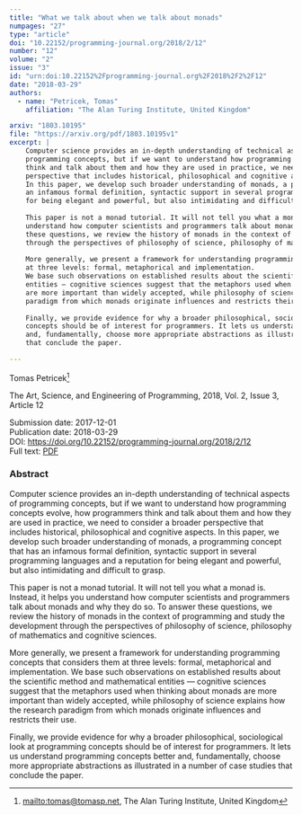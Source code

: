 ```yaml
---
title: "What we talk about when we talk about monads"
numpages: "27"
type: "article"
doi: "10.22152/programming-journal.org/2018/2/12"
number: "12"
volume: "2"
issue: "3"
id: "urn:doi:10.22152%2Fprogramming-journal.org%2F2018%2F2%2F12"
date: "2018-03-29"
authors: 
  - name: "Petricek, Tomas"
    affiliation: "The Alan Turing Institute, United Kingdom"

arxiv: "1803.10195"
file: "https://arxiv.org/pdf/1803.10195v1"
excerpt: |
    Computer science provides an in-depth understanding of technical aspects of
    programming concepts, but if we want to understand how programming concepts evolve, how programmers 
    think and talk about them and how they are used in practice, we need to consider a broader 
    perspective that includes historical, philosophical and cognitive aspects.
    In this paper, we develop such broader understanding of monads, a programming concept that has 
    an infamous formal definition, syntactic support in several programming languages and a reputation 
    for being elegant and powerful, but also intimidating and difficult to grasp. 
    
    This paper is not a monad tutorial. It will not tell you what a monad is. Instead, it helps you 
    understand how computer scientists and programmers talk about monads and why they do so. To answer 
    these questions, we review the history of monads in the context of programming and study the development
    through the perspectives of philosophy of science, philosophy of mathematics and cognitive sciences.
    
    More generally, we present a framework for understanding programming concepts that considers them 
    at three levels: formal, metaphorical and implementation. 
    We base such observations on established results about the scientific method and mathematical 
    entities — cognitive sciences suggest that the metaphors used when thinking about monads
    are more important than widely accepted, while philosophy of science explains how the research 
    paradigm from which monads originate influences and restricts their use. 
    
    Finally, we provide evidence for why a broader philosophical, sociological look at programming 
    concepts should be of interest for programmers. It lets us understand programming concepts better 
    and, fundamentally, choose more appropriate abstractions as illustrated in a number of case studies
    that conclude the paper.

---
```

Tomas Petricek[^1]

The Art, Science, and Engineering of Programming, 2018, Vol. 2, Issue 3, Article 12

Submission date: 2017-12-01  
Publication date: 2018-03-29  
DOI: <https://doi.org/10.22152/programming-journal.org/2018/2/12>  
Full text: [PDF](https://arxiv.org/pdf/1803.10195v1)  


### Abstract

Computer science provides an in-depth understanding of technical aspects of
programming concepts, but if we want to understand how programming concepts evolve, how programmers 
think and talk about them and how they are used in practice, we need to consider a broader 
perspective that includes historical, philosophical and cognitive aspects.
In this paper, we develop such broader understanding of monads, a programming concept that has 
an infamous formal definition, syntactic support in several programming languages and a reputation 
for being elegant and powerful, but also intimidating and difficult to grasp. 

This paper is not a monad tutorial. It will not tell you what a monad is. Instead, it helps you 
understand how computer scientists and programmers talk about monads and why they do so. To answer 
these questions, we review the history of monads in the context of programming and study the development
through the perspectives of philosophy of science, philosophy of mathematics and cognitive sciences.

More generally, we present a framework for understanding programming concepts that considers them 
at three levels: formal, metaphorical and implementation. 
We base such observations on established results about the scientific method and mathematical 
entities — cognitive sciences suggest that the metaphors used when thinking about monads
are more important than widely accepted, while philosophy of science explains how the research 
paradigm from which monads originate influences and restricts their use. 

Finally, we provide evidence for why a broader philosophical, sociological look at programming 
concepts should be of interest for programmers. It lets us understand programming concepts better 
and, fundamentally, choose more appropriate abstractions as illustrated in a number of case studies
that conclude the paper.



[^1]: <mailto:tomas@tomasp.net>, The Alan Turing Institute, United Kingdom

